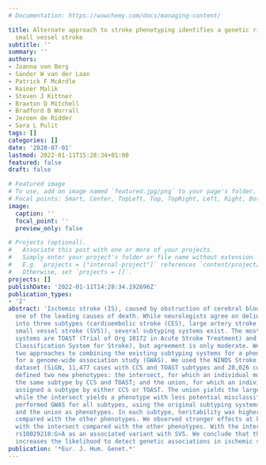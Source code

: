 ```yaml
---
# Documentation: https://wowchemy.com/docs/managing-content/

title: Alternate approach to stroke phenotyping identifies a genetic risk locus for
  small vessel stroke
subtitle: ''
summary: ''
authors:
- Joanna von Berg
- Sander W van der Laan
- Patrick F McArdle
- Rainer Malik
- Steven J Kittner
- Braxton D Mitchell
- Bradford B Worrall
- Jeroen de Ridder
- Sara L Pulit
tags: []
categories: []
date: '2020-07-01'
lastmod: 2022-01-11T15:28:34+01:00
featured: false
draft: false

# Featured image
# To use, add an image named `featured.jpg/png` to your page's folder.
# Focal points: Smart, Center, TopLeft, Top, TopRight, Left, Right, BottomLeft, Bottom, BottomRight.
image:
  caption: ''
  focal_point: ''
  preview_only: false

# Projects (optional).
#   Associate this post with one or more of your projects.
#   Simply enter your project's folder or file name without extension.
#   E.g. `projects = ["internal-project"]` references `content/project/deep-learning/index.md`.
#   Otherwise, set `projects = []`.
projects: []
publishDate: '2022-01-11T14:28:34.192696Z'
publication_types:
- '2'
abstract: 'Ischemic stroke (IS), caused by obstruction of cerebral blood flow, is
  one of the leading causes of death. While neurologists agree on delineation of IS
  into three subtypes (cardioembolic stroke (CES), large artery stroke (LAS), and
  small vessel stroke (SVS)), several subtyping systems exist. The most commonly used
  systems are TOAST (Trial of Org 10172 in Acute Stroke Treatment) and CCS (Causative
  Classification System for Stroke), but agreement is only moderate. We have compared
  two approaches to combining the existing subtyping systems for a phenotype suited
  for a genome-wide association study (GWAS). We used the NINDS Stroke Genetics Network
  dataset (SiGN, 11,477 cases with CCS and TOAST subtypes and 28,026 controls). We
  defined two new phenotypes: the intersect, for which an individual must be assigned
  the same subtype by CCS and TOAST; and the union, for which an individual must be
  assigned a subtype by either CCS or TOAST. The union yields the largest sample size
  while the intersect yields a phenotype with less potential misclassification. We
  performed GWAS for all subtypes, using the original subtyping systems, the intersect,
  and the union as phenotypes. In each subtype, heritability was higher for the intersect
  compared with the other phenotypes. We observed stronger effects at known IS variants
  with the intersect compared with the other phenotypes. With the intersect, we identify
  rs10029218:G>A as an associated variant with SVS. We conclude that this approach
  increases the likelihood to detect genetic associations in ischemic stroke.'
publication: '*Eur. J. Hum. Genet.*'
---
```

